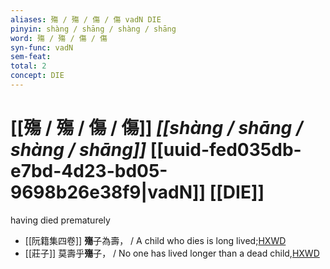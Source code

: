 ```yaml
---
aliases: 殤 / 殤 / 傷 / 傷 vadN DIE
pinyin: shàng / shāng / shàng / shāng
word: 殤 / 殤 / 傷 / 傷
syn-func: vadN
sem-feat: 
total: 2
concept: DIE 
---
```

# [[殤 / 殤 / 傷 / 傷]] *[[shàng / shāng / shàng / shāng]]*  [[uuid-fed035db-e7bd-4d23-bd05-9698b26e38f9|vadN]] [[DIE]]
having died prematurely
 - [[阮籍集四卷]] **殤**子為壽， / A child who dies is long lived;[HXWD](https://hxwd.org/textview.html?location=CH2b1558_CHANT_003-36a.20)
 - [[莊子]] 莫壽乎**殤**子， / No one has lived longer than a dead child,[HXWD](https://hxwd.org/textview.html?location=KR5c0126_tls_002-9a.24)